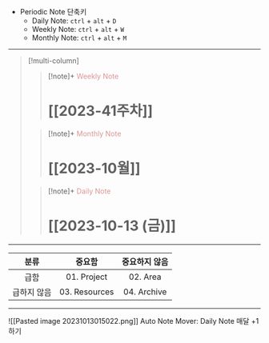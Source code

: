- Periodic Note 단축키
	- Daily Note: `ctrl` + `alt` + `D`
	- Weekly Note: `ctrl` + `alt` + `W`
	- Monthly Note: `ctrl` + `alt` + `M`

---

> [!multi-column]
>
>> [!note]+ <font color="#d99694">Weekly Note</font>
>> # [[2023-41주차]]
>
>> [!note]+ <font color="#d99694">Monthly Note</font>
>> # [[2023-10월]]
>
>> [!note]+ <font color="#d99694">Daily Note</font>
>> # [[2023-10-13 (금)]]
>> 

---

|    분류     |  중요함   | 중요하지 않음 |
|:-----------:|:---------:|:-------------:|
|    급함     |  01. Project  |     02. Area      |
| 급하지 않음 | 03. Resources |    04. Archive    |

---
![[Pasted image 20231013015022.png]]
Auto Note Mover: Daily Note 매달 +1 하기